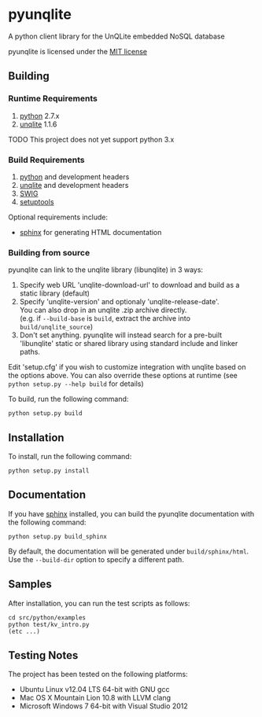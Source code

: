 # pyunqlite

A python client library for the UnQLite embedded NoSQL database

pyunqlite is licensed under the [MIT license](http://www.opensource.org/licenses/mit-license.php)

## Building

### Runtime Requirements

1. [python](http://www.python.org/) 2.7.x
2. [unqlite](http://unqlite.org/) 1.1.6

TODO This project does not yet support python 3.x

### Build Requirements

1. [python](http://www.python.org/) and development headers
2. [unqlite](http://unqlite.org/) and development headers
3. [SWIG](http://www.swig.org/)
4. [setuptools](http://pythonhosted.org/setuptools/)

Optional requirements include:
* [sphinx](http://sphinx-doc.org/) for generating HTML documentation

### Building from source

pyunqlite can link to the unqlite library (libunqlite) in 3 ways:

1. Specify web URL 'unqlite-download-url' to download and build as a static library (default)
2. Specify 'unqlite-version' and optionaly 'unqlite-release-date'.  
   You can also drop in an unqlite .zip archive directly.  
   (e.g. if ```--build-base``` is ```build```, extract the archive into ```build/unqlite_source```)
3. Don't set anything.  pyunqlite will instead search for a pre-built 'libunqlite' static or shared library using standard include and linker paths.

Edit 'setup.cfg' if you wish to customize integration with unqlite based on the options above.
You can also override these options at runtime (see ```python setup.py --help build``` for details) 

To build, run the following command:

	python setup.py build


## Installation

To install, run the following command:

	python setup.py install

## Documentation

If you have [sphinx](http://sphinx-doc.org/) installed, you can build the pyunqlite documentation with the following command:

	python setup.py build_sphinx

By default, the documentation will be generated under ```build/sphinx/html```.  Use the ```--build-dir``` option to specify a different path.

## Samples

After installation, you can run the test scripts as follows:

    cd src/python/examples
    python test/kv_intro.py
    (etc ...)

## Testing Notes

The project has been tested on the following platforms:

* Ubuntu Linux v12.04 LTS 64-bit with GNU gcc
* Mac OS X Mountain Lion 10.8 with LLVM clang
* Microsoft Windows 7 64-bit with Visual Studio 2012
